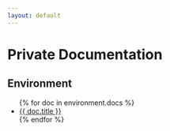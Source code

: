 ```yaml
---
layout: default
---
```


# [](#header-1)Private Documentation

## [](#header-3)Environment

<ul>
  {% for doc in environment.docs %}
    <li>
      <a href="{{ doc.url }}">{{ doc.title }}</a>
    </li>
  {% endfor %}
</ul>